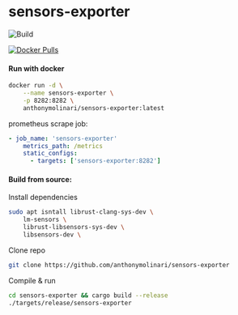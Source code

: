 # sensors-exporter

![Build](https://github.com/anthonymolinari/sensors-exporter/actions/workflows/build.yml/badge.svg?branch=main)

[![Docker Pulls](https://img.shields.io/docker/pulls/anthonymolinari/sensors-exporter)](https://hub.docker.com/r/anthonymlinari/sensors-exporter)

#### Run with docker
```bash
docker run -d \
    --name sensors-exporter \
    -p 8282:8282 \
    anthonymolinari/sensors-exporter:latest
```

prometheus scrape job:
```yaml
- job_name: 'sensors-exporter'
    metrics_path: /metrics
    static_configs:
      - targets: ['sensors-exporter:8282']
```

#### Build from source:

Install dependencies
```bash
sudo apt isntall librust-clang-sys-dev \
    lm-sensors \
    librust-libsensors-sys-dev \
    libsensors-dev \
```
Clone repo 
```bash
git clone https://github.com/anthonymolinari/sensors-exporter
```
Compile & run
```bash
cd sensors-exporter && cargo build --release 
./targets/release/sensors-exporter
```
